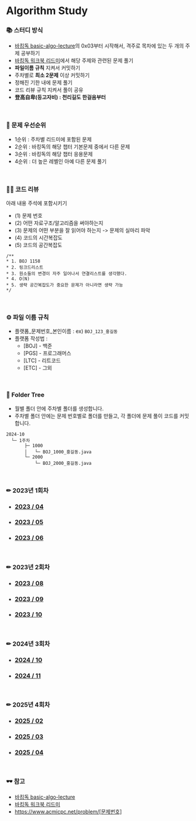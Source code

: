# Algorithm Study

### 📚 스터디 방식
- [바킹독 basic-algo-lecture](https://github.com/encrypted-def/basic-algo-lecture)의 0x03부터 시작해서, 격주로 목차에 있는 두 개의 주제 공부하기
- [바킹독 워크북 리드미](https://github.com/encrypted-def/basic-algo-lecture/blob/master/workbook.md)에서 해당 주제와 관련된 문제 풀기
- **파일이름 규칙** 지켜서 커밋하기
- 주차별로 **최소 2문제** 이상 커밋하기
- 정해진 기한 내에 문제 풀기
- 코드 리뷰 규칙 지켜서 풀이 공유
- **登高自卑(등고자비) : 천리길도 한걸음부터**

<br/>

### 💪 문제 우선순위
- 1순위 : 주차별 리드미에 포함된 문제
- 2순위 : 바킹독의 해당 챕터 기본문제 중에서 다른 문제
- 3순위 : 바킹독의 해당 챕터 응용문제
- 4순위 : 더 높은 레벨인 아예 다른 문제 풀기

<br/>

### 🧑‍💻 코드 리뷰
아래 내용 주석에 포함시키기
- (1) 문제 번호
- (2) 어떤 자료구조/알고리즘을 써야하는지
- (3) 문제의 어떤 부분을 잘 읽어야 하는지 -> 문제의 실마리 파악
- (4) 코드의 시간복잡도
- (5) 코드의 공간복잡도

```
/**
* 1. BOJ 1158
* 2. 링크드리스트
* 3. 원소들의 변경이 자주 일어나서 연결리스트를 생각했다.
* 4. O(N)
* 5. 생략 공간복잡도가 중요한 문제가 아니라면 생략 가능
*/
```

<br/>

### ⚙️ 파일 이름 규칙
- 플랫폼_문제번호_본인이름 : ex) `BOJ_123_홍길동`
- 플랫폼 작성법 :
  * [BOJ] - 백준 
  * [PGS] - 프로그래머스
  * [LTC] - 리트코드
  * [ETC] - 그외

<br/>

### 📁 Folder Tree
- 월별 폴더 안에 주차별 폴더를 생성합니다.
- 주차별 폴더 안에는 문제 번호별로 폴더를 만들고, 각 폴더에 문제 풀이 코드를 커밋합니다.
```
2024-10
  └─ 1주차
       ├─ 1000
       │   └─ BOJ_1000_홍길동.java
       └─ 2000
           └─ BOJ_2000_홍길동.java
```
    
<br/>

### ✏ 2023년 1회차
- ### [2023 / 04](2023-04)
- ### [2023 / 05](2023-05)
- ### [2023 / 06](2023-06)

<br/>

### ✏ 2023년 2회차
- ### [2023 / 08](2023-08)
- ### [2023 / 09](2023-09)
- ### [2023 / 10](2023-10)

<br/>

### ✏ 2024년 3회차
- ### [2024 / 10](2024-10)
- ### [2024 / 11](2024-11)

<br/>

### ✏ 2025년 4회차
- ### [2025 / 02](2025-02)
- ### [2025 / 03](2025-03)
- ### [2025 / 04](2025-04)

<br/>

### 🕶️ 참고
- [바킹독 basic-algo-lecture](https://github.com/encrypted-def/basic-algo-lecture)
- [바킹독 워크북 리드미](https://github.com/encrypted-def/basic-algo-lecture/blob/master/workbook.md)
- https://www.acmicpc.net/problem/[문제번호]
